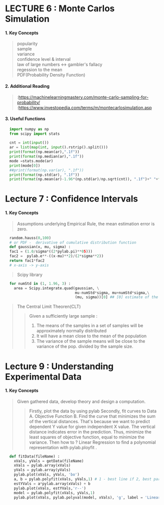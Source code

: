 # LECTURE 6 : Monte Carlos Simulation
#### 1. Key Concepts
> popularity  
> sample  
> variance  
> confidence level & interval  
> law of large numbers <-> gambler's fallacy  
> regession to the mean  
> PDF(Probability Density Function)  


#### 2. Additional Reading
> :https://machinelearningmastery.com/monte-carlo-sampling-for-probability/  
> :https://www.investopedia.com/terms/m/montecarlosimulation.asp  

#### 3. Useful Functions 
```python
  import numpy as np
  from scipy import stats
  
  cnt = int(input())
  ar = list(map(int, input().rstrip().split()))
  print(format(np.mean(ar),".1f"))
  print(format(np.median(ar),".1f"))
  mode =stats.mode(ar)
  print(mode[0])
  ##print(format(np.var(ar), ".1f"))
  print(format(np.std(ar), ".1f"))
  print(format(np.mean(ar)-1.96*(np.std(ar)/np.sqrt(cnt)), ".1f")+" "+format(np.mean(ar)+1.96*(np.std(ar)/np.sqrt(cnt)), ".1f"))
``` 

# Lecture 7 : Confidence Intervals
#### 1. Key Concepts
> Assumptions underlying Empirical Rule, the mean estimation error is zero.
```python
  random.hauss(0,100)
  # or PDF -  derivative of cumulative distribution function
  def gaussian(x, mu, sigma) :
  fac1 = (1.0/sigma*((2*pylab.pi)**05)))
  fac2 =  pylab.e**-((x-mu)**2)/(2*sigma**2))
  return fac1*fac2
  # x-axis -> y-axis
```
> Scipy library 
```python
  for numStd in (1, 1.96, 3) :
    area = Scipy.integrate.quad(gaussian, \
                                mu-numStd*sigma, mu+numStd*sigma,\
                                (mu, sigma))[0] ## [0] estimate of the integral  
```
> The Central Limit Theoren(CLT)
>> Given a sufficiently large sample :
>> 1. The means of the samples in a set of samples will be approximately normally distributed
>> 2. It will have a mean close to the mean of the population 
>> 3. The variance of the sample means will be close to the variance of the pop. divided by the sample size.



# Lecture 9 : Understanding Experimental Data
#### 1. Key Concepts
> Given gathered data, develop theory and design a computation. 
>> Firstly, plot the data by using pylab
>> Secondly, fit curves to Data 
>>        A. Objective Function 
>>        B. Find the curve that minimizes the sum of the vertical distances.
>>        That's because we want to predict dependent Y value for given independent X value. The vertical distance indicates error in the prediction. Thus, minimize the least squares of objective function, equal to minimize the variance. 
>>        Then how to ? 
>>        Linear Regression to find a polynomial representation with pylab.ployfit .
```python 
  def fitData(fileName) :
    xVals, yVals = getData(fileName)
    xVals = pylab.array(xVals)
    yVals = pylab.array(yVals)
    pylab.plot(xVals, yVals, 'bo')
    a, b = pylab.polyfit(xVals, yVals,1) # 1 - best line if 2, best parabola
    estYVals = a*pylab.array(xVals) + b 
    pylab.plot(xVals, estYVals,'r--')
    model = pylab.polyfit(xVals, yVals,1)
    pylab.plot(xVals, pylab.polyval(model, xVals), 'g', label = 'Linear fit, k= '+ str(round(1/model[0],5)))    
```

